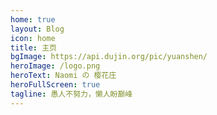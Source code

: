 ```yaml
---
home: true
layout: Blog
icon: home
title: 主页
bgImage: https://api.dujin.org/pic/yuanshen/
heroImage: /logo.png
heroText: Naomi の 樱花庄
heroFullScreen: true
tagline: 愚人不努力，懒人盼巅峰
---
```

